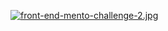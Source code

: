 [![front-end-mento-challenge-2.jpg](https://i.postimg.cc/zDpssRn3/front-end-mento-challenge-2.jpg)](https://postimg.cc/7bGt7hty)

